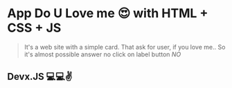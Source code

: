 # App Do U Love me 😍 with HTML + CSS + JS
> It's a web site with a simple card. That ask for user, if you love me.. So it's almost possible answer no click on label button *NO*

## Devx.JS 💻💻✌️ 